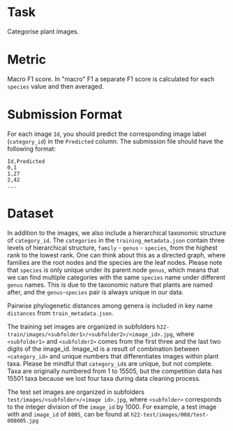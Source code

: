# Task

Categorise plant images.

# Metric

Macro F1 score. In "macro" F1 a separate F1 score is calculated for each `species` value and then averaged. 

# Submission Format 

For each image `Id`, you should predict the corresponding image label (`category_id`) in the `Predicted` column. The submission file should have the following format:
```
Id,Predicted
0,1
1,27
2,42
...
```

# Dataset

In addition to the images, we also include a hierarchical taxonomic structure of `category_id`. The `categories` in the `training_metadata.json` contain three levels of hierarchical structure, `family` - `genus` - `species`, from the highest rank to the lowest rank. One can think about this as a directed graph, where families are the root nodes and the species are the leaf nodes. Please note that `species` is only unique under its parent node `genus`, which means that we can find multiple categories with the same `species` name under different `genus` names. This is due to the taxonomic nature that plants are named after, and the `genus`-`species` pair is always unique in our data.

Pairwise phylogenetic distances among genera is included in key name `distances` from `train_metadata.json`.

The training set images are organized in subfolders `h22-train/images/<subfolder1>/<subfolder2>/<image_id>.jpg`, where `<subfolder1>` and `<subfolder2>` comes from the first three and the last two digits of the image_id. Image_id is a result of combination between `<category_id>` and unique numbers that differentiates images within plant taxa. Please be mindful that `category_id`s are unique, but not complete. Taxa are originally numbered from 1 to 15505, but the competition data has 15501 taxa because we lost four taxa during data cleaning process.

The test set images are organized in subfolders `test/images/<subfolder>/<image id>.jpg`, where `<subfolder>` corresponds to the integer division of the `image_id` by 1000. For example, a test image with and `image_id` of `8005`, can be found at `h22-test/images/008/test-008005.jpg`
